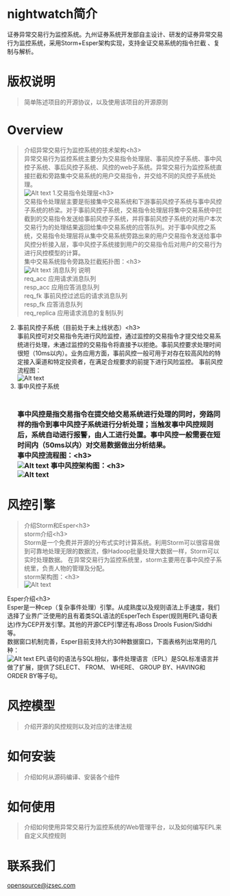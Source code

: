 # nightwatch简介
证券异常交易行为监控系统。九州证券系统开发部自主设计、研发的证券异常交易行为监控系统，采用Storm+Esper架构实现，支持金证交易系统的指令拦截 、复制与解析。

# 版权说明
> 简单陈述项目的开源协议，以及使用该项目的开源原则

# Overview
> 介绍异常交易行为监控系统的技术架构\<h3\><br />
异常交易行为监控系统主要分为交易指令处理层、事前风控子系统、事中风控子系统、事后风控子系统、风控的web子系统。异常交易行为监控系统直接拦截和旁路集中交易系统的用户交易指令，并交给不同的风控子系统处理。<br />
![Alt text](https://github.com/JiuzhouSec/nightwatch/raw/master/Screenshots/jg.png)
1.交易指令处理层\<h3\><br />
交易指令处理层主要是衔接集中交易系统和下游事前风控子系统与事中风控子系统的桥梁。对于事前风控子系统，交易指令处理层将集中交易系统中拦截到的交易指令发送给事前风控子系统，并将事前风控子系统的对用户本次交易行为的处理结果返回给集中交易系统的应答队列。对于事中风控之系统，交易指令处理层将从集中交易系统旁路出来的用户交易指令发送给事中风控分析接入层，事中风控子系统接到用户的交易指令后对用户的交易行为进行风控模型的计算。<br />
集中交易系统指令旁路及拦截拓扑图：\<h3\><br />
![Alt text](https://github.com/JiuzhouSec/nightwatch/raw/master/Screenshots/jytp.png)
消息队列	说明<br />
req_acc	应用请求消息队列<br />
resp_acc	应用应答消息队列<br />
req_fk	事前风控过滤后的请求消息队列<br />
resp_fk	应答消息队列<br />
req_replica	应用请求消息的复制队列<br />
2. 事前风控子系统（目前处于未上线状态）\<h3\><br />
事前风控可对交易指令先进行风险监控，通过监控的交易指令才提交给交易系统进行处理，未通过监控的交易指令将直接予以拒绝。事前风控要求处理时间很短（10ms以内）。业务应用方面，事前风控一般可用于对存在较高风险的特定接入渠道和特定投资者，在满足合规要求的前提下进行风险监控。
事前风控流程图：<br />
![Alt text](https://github.com/JiuzhouSec/nightwatch/raw/master/Screenshots/1.png)
3. 事中风控子系统<h3/><br />
事中风控是指交易指令在提交给交易系统进行处理的同时，旁路同样的指令到事中风控子系统进行分析处理；当触发事中风控规则后，系统自动进行报警，由人工进行处置。事中风控一般需要在短时间内（50ms以内）对交易数据做出分析结果。<br />
事中风控流程图：\<h3\><br />
![Alt text](https://github.com/JiuzhouSec/nightwatch/raw/master/Screenshots/2.png)
事中风控架构图：\<h3\><br />
![Alt text](https://github.com/JiuzhouSec/nightwatch/raw/master/Screenshots/3.png)

# 风控引擎
> 介绍Storm和Esper\<h3\><br />
storm介绍\<h3\><br />
Storm是一个免费并开源的分布式实时计算系统。利用Storm可以很容易做到可靠地处理无限的数据流，像Hadoop批量处理大数据一样，Storm可以实时处理数据。
在异常交易行为监控系统里，storm主要用在事中风控子系统里，负责人物的管理及分配。<br />
storm架构图：\<h3\><br />
![Alt text](https://github.com/JiuzhouSec/nightwatch/raw/master/Screenshots/storm.jpg)

Esper介绍\<h3\><br />
Esper是一种cep（复杂事件处理）引擎。从成熟度以及规则语法上手速度，我们选择了业界广泛使用的且有着类SQL语法的EsperTech Esper(规则用EPL语句表达)作为CEP开发引擎。其他的开源CEP引擎还有JBoss Drools Fusion/Siddhi等。<br />
数据窗口机制完善，Esper目前支持大约30种数据窗口，下面表格列出常用的几种：<br />
![Alt text](https://github.com/JiuzhouSec/nightwatch/raw/master/Screenshots/4.png)
EPL语句的语法与SQL相似，事件处理语言（EPL）是SQL标准语言并做了扩展，提供了SELECT、 FROM、 WHERE、 GROUP BY、HAVING和 ORDER BY等子句。<br />



# 风控模型
> 介绍开源的风控规则以及对应的法律法规


# 如何安装
> 介绍如何从源码编译、安装各个组件

# 如何使用
> 介绍如何使用异常交易行为监控系统的Web管理平台，以及如何编写EPL来自定义风控规则

# 联系我们
opensource@jzsec.com
